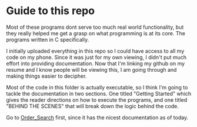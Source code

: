 # Guide to this repo

Most of these programs dont serve too much real world functionality, but they really helped me get a grasp on what programming is at its core. The programs written in C specifically.

I initially uploaded everything in this repo so I could have access to all my code on my phone. Since it was just for my own viewing, I didn't put much effort into providing documentation. Now that I'm linking my github on my resume and I know people will be viewing this, I am going through and making things easier to decipher. 

Most of the code in this folder is actually executable, so I think I'm going to tackle the documentation in two sections. One titled "Getting Started" which gives the reader directions on how to execute the programs, and one titled "BEHIND THE SCENES" that will break down the logic behind the code. 

Go to [Order_Search](https://github.com/LevonAr/Teaching-Myself-the-Basics/tree/master/Order_Search) first, since it has the nicest documentation as of today.



